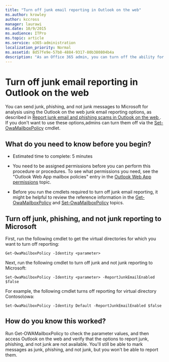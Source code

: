 ```yaml
---
title: "Turn off junk email reporting in Outlook on the web"
ms.author: krowley
author: kccross
manager: laurawi
ms.date: 10/9/2015
ms.audience: ITPro
ms.topic: article
ms.service: o365-administration
localization_priority: Normal
ms.assetid: 8d57fe9e-57b8-4884-9317-80b380804b4a
description: "As an Office 365 admin, you can turn off the ability for people to report email as junk."
---
```


# Turn off junk email reporting in Outlook on the web

You can send junk, phishing, and not junk messages to Microsoft for analysis using the Outlook on the web junk email reporting options, as described in [Report junk email and phishing scams in Outlook on the web ](report-junk-email-and-phishing-scams-in-outlook-on-the-web-eop.md). If you don't want to use these options,admins can turn them off via the [Set-OwaMailboxPolicy](http://technet.microsoft.com/library/530166f7-ab42-4609-ba73-9b5a39b567be.aspx) cmdlet. 
  
## What do you need to know before you begin?
<a name="sectionSection0"> </a>

- Estimated time to complete: 5 minutes
    
- You need to be assigned permissions before you can perform this procedure or procedures. To see what permissions you need, see the "Outlook Web App mailbox policies" entry in the [Outlook Web App permissions](http://technet.microsoft.com/library/57eca42a-5a7f-4c65-89f0-7a84f2dbea19.aspx#OutlookWebApp) topic. 
    
- Before you run the cmdlets required to turn off junk email reporting, it might be helpful to review the reference information in the [Get-OwaMailboxPolicy](http://technet.microsoft.com/library/bdd580d3-8812-4b4a-93e8-c6401b0d2f0f.aspx) and [Set-OwaMailboxPolicy](http://technet.microsoft.com/library/530166f7-ab42-4609-ba73-9b5a39b567be.aspx) topics. 
    
## Turn off junk, phishing, and not junk reporting to Microsoft
<a name="sectionSection1"> </a>

First, run the following cmdlet to get the virtual directories for which you want to turn off reporting:
  
```
Get-OwaMailboxPolicy -Identity <parameter>
```

Next, run the following cmdlet to turn off junk and not junk reporting to Microsoft:
  
```
Set-OwaMailboxPolicy -Identity <parameter> -ReportJunkEmailEnabled $false
```

For example, the following cmdlet turns off reporting for virtual directory Contoso\owa:
  
```
Set-OwaMailboxPolicy -Identity Default -ReportJunkEmailEnabled $false
```

## How do you know this worked?
<a name="sectionSection2"> </a>

Run Get-OWAMailboxPolicy to check the parameter values, and then access Outlook on the web and verify that the options to report junk, phishing, and not junk are not available. You'll still be able to mark messages as junk, phishing, and not junk, but you won't be able to report them. 
  

